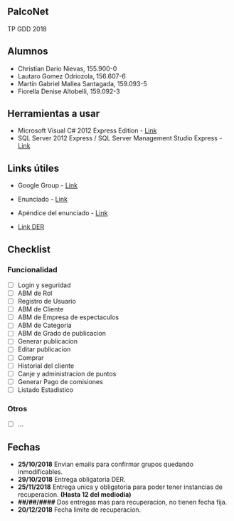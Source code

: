 ﻿## PalcoNet
TP GDD 2018

## Alumnos
- Christian Dario Nievas, 155.900-0
- Lautaro Gomez Odriozola, 156.607-6
- Martín Gabriel Mallea Santagada, 159.093-5
- Fiorella Denise Altobelli, 159.092-3

## Herramientas a usar
- Microsoft Visual C# 2012 Express Edition - [Link](https://drive.google.com/open?id=18MhNC6NPvG7FKns6-NwQHkiQFdn7Ppby)
- SQL Server 2012 Express / SQL Server Management Studio Express - [Link](https://drive.google.com/open?id=10hTYrRHnXO9HcZpK4lYh5RvRJImr2gpz)

## Links útiles
- Google Group - [Link](https://groups.google.com/forum/#!forum/gestiondedatos)
- Enunciado - [Link](./Enunciado.pdf)
- Apéndice del enunciado - [Link](https://docs.google.com/document/d/18HzFQXJzCU7gpCueKVMMop1NLSo3m7sVi4HtmTm49sw/edit)

- [Link DER](https://www.lucidchart.com/documents/edit/ec99ef3b-d93e-4c62-a62c-01b3c5b506cd/0?shared=true&)

## Checklist

### Funcionalidad
- [ ] Login y seguridad
- [ ] ABM de Rol
- [ ] Registro de Usuario
- [ ] ABM de Cliente
- [ ] ABM de Empresa de espectaculos
- [ ] ABM de Categoria
- [ ] ABM de Grado de publicacion
- [ ] Generar publicacion
- [ ] Editar publicacion
- [ ] Comprar
- [ ] Historial del cliente
- [ ] Canje y administracion de puntos
- [ ] Generar Pago de comisiones
- [ ] Listado Estadistico

### Otros
- [ ] ...

## Fechas

- **25/10/2018** Envian emails para confirmar grupos quedando inmodificables.
- **29/10/2018** Entrega obligatoria DER.
- **25/11/2018** Entrega unica y obligatoria para poder tener instancias de recuperacion. **(Hasta 12 del mediodia)**
- **##/##/####** Dos entregas mas para recuperacion, no tienen fecha fija.
- **20/12/2018** Fecha limite de recuperacion.
